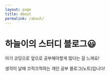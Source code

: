 ```yaml
---
layout: page
title: About
permalink: /about/
---
```

# 하늘이의 스터디 블로그😃

아기 코딩으로 앞으로 공부해야할게 많다는 걸 느껴요!

생각이 날때 끄적끄적하는 개인 공부 블로그(노트)입니다!

